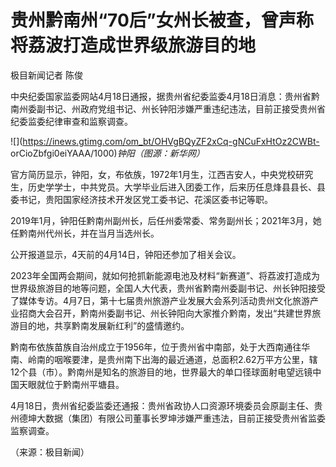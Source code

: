 # 贵州黔南州“70后”女州长被查，曾声称将荔波打造成世界级旅游目的地

极目新闻记者 陈俊

中央纪委国家监委网站4月18日通报，据贵州省纪委监委4月18日消息：贵州省黔南州委副书记、州政府党组书记、州长钟阳涉嫌严重违纪违法，目前正接受贵州省纪委监委纪律审查和监察调查。

![](https://inews.gtimg.com/om_bt/OHVgBQyZF2xCq-gNCuFxHtOz2CWBt-
orCioZbfgi0eiYAAA/1000)_钟阳（图源：新华网）_

官方简历显示，钟阳，女，布依族，1972年1月生，江西吉安人，中央党校研究生，历史学学士，中共党员。大学毕业后进入团委工作，后来历任息烽县县长、县委书记，贵阳国家经济技术开发区党工委书记、花溪区委书记等职。

2019年1月，钟阳任黔南州副州长，后任州委常委、常务副州长；2021年3月，她任黔南州代州长，并在当月当选州长。

公开报道显示，4天前的4月14日，钟阳还参加了相关会议。

2023年全国两会期间，就如何抢抓新能源电池及材料“新赛道”、将荔波打造成为世界级旅游目的地等问题，全国人大代表，贵州省黔南州委副书记、州长钟阳接受了媒体专访。4月7日，第十七届贵州旅游产业发展大会系列活动贵州文化旅游产业招商大会召开，黔南州委副书记、州长钟阳向大家推介黔南，发出“共建世界旅游目的地，共享黔南发展新红利”的盛情邀约。

黔南布依族苗族自治州成立于1956年，位于贵州省中南部，处于大西南通往华南、岭南的咽喉要津，是贵州南下出海的最近通道，总面积2.62万平方公里，辖12个县（市）。黔南州是知名的旅游目的地，世界最大的单口径球面射电望远镜中国天眼就位于黔南州平塘县。

4月18日，贵州省纪委监委还通报：贵州省政协人口资源环境委员会原副主任、贵州德坤大数据（集团）有限公司董事长罗坤涉嫌严重违法，目前正接受贵州省监委监察调查。

（来源：极目新闻）

